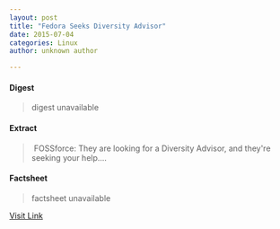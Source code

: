 ```yaml
---
layout: post
title: "Fedora Seeks Diversity Advisor"
date: 2015-07-04
categories: Linux
author: unknown author

---
```



#### Digest
>digest unavailable

#### Extract
>&nbsp;FOSSforce: They are looking for a Diversity Advisor, and they're seeking your help....

#### Factsheet
>factsheet unavailable

[Visit Link](http://www.linuxtoday.com/upload/fedora-seeks-diversity-advisor-150320111010.html)


